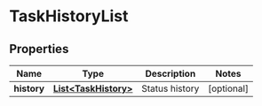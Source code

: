 
# TaskHistoryList

## Properties
Name | Type | Description | Notes
------------ | ------------- | ------------- | -------------
**history** | [**List&lt;TaskHistory&gt;**](TaskHistory.md) | Status history |  [optional]



